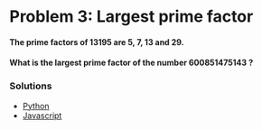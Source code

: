 # Problem 3: Largest prime factor

#### The prime factors of 13195 are 5, 7, 13 and 29.

#### What is the largest prime factor of the number 600851475143 ?


### Solutions

+ [Python](Problem_3.py)
+ [Javascript](Problem_3.js)